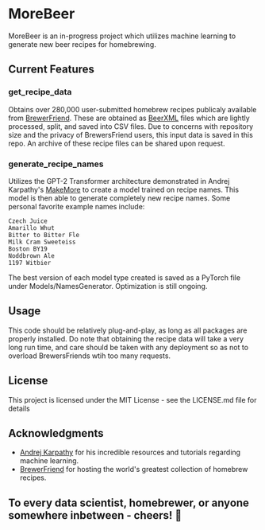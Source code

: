 # MoreBeer 
MoreBeer is an in-progress project which utilizes machine learning to generate new beer recipes for homebrewing.

## Current Features

### get_recipe_data
Obtains over 280,000 user-submitted homebrew recipes publicaly available from [BrewerFriend](https://www.brewersfriend.com/homebrew-recipes/). These are obtained as [BeerXML](http://www.beerxml.com/) files which are lightly processed, split, and saved into CSV files.
Due to concerns with repository size and the privacy of BrewersFriend users, this input data is saved in this repo. An archive of these recipe files can be shared upon request.

### generate_recipe_names
Utilizes the GPT-2 Transformer architecture demonstrated in Andrej Karpathy's [MakeMore](https://github.com/karpathy/makemore/) to create a model trained on recipe names.
This model is then able to generate completely new recipe names. Some personal favorite example names include:
```
Czech Juice
Amarillo Whut
Bitter to Bitter Fle
Milk Cram Sweeteiss
Boston BY19
Noddbrown Ale
1197 Witbier
```
The best version of each model type created is saved as a PyTorch file under Models/NamesGenerator. Optimization is still ongoing.

## Usage
This code should be relatively plug-and-play, as long as all packages are properly installed. Do note that obtaining the recipe data will take a very long run time, and care should be taken with any deployment so as not to overload BrewersFriends wtih too many requests.

## License
This project is licensed under the MIT License - see the LICENSE.md file for details

## Acknowledgments
* [Andrej Karpathy](https://karpathy.ai/) for his incredible resources and tutorials regarding machine learning.
* [BrewerFriend](https://www.brewersfriend.com/homebrew-recipes/) for hosting the world's greatest collection of homebrew recipes.

## To every data scientist, homebrewer, or anyone somewhere inbetween - cheers! :beer:
